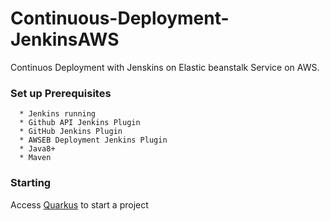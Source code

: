 # Continuous-Deployment-JenkinsAWS

Continuos Deployment with Jenskins on Elastic beanstalk Service on AWS.

### Set up Prerequisites
      * Jenkins running
      * Github API Jenkins Plugin
      * GitHub Jenkins Plugin
      * AWSEB Deployment Jenkins Plugin
      * Java8+
      * Maven
     
### Starting
  
Access [Quarkus](https://code.quarkus.io/) to start a project

  

